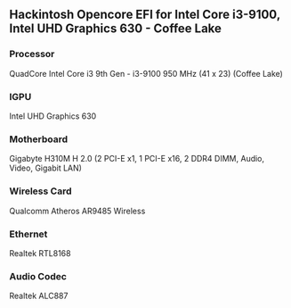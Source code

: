 ## Hackintosh Opencore EFI for Intel Core i3-9100, Intel UHD Graphics 630 - Coffee Lake

### Processor
QuadCore Intel Core i3 9th Gen - i3-9100 950 MHz (41 x 23) (Coffee Lake)

### IGPU
Intel UHD Graphics 630

### Motherboard
Gigabyte H310M H 2.0 (2 PCI-E x1, 1 PCI-E x16, 2 DDR4 DIMM, Audio, Video, Gigabit LAN)

### Wireless Card
Qualcomm Atheros AR9485 Wireless

### Ethernet
Realtek RTL8168


### Audio Codec
Realtek ALC887
